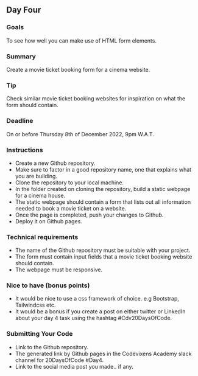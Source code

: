 ## Day Four

### Goals
To see how well you can make use of HTML form elements.

### Summary
Create a movie ticket booking form for a cinema website.

### Tip
Check similar movie ticket booking websites for inspiration on what the form should contain.

### Deadline
On or before Thursday 8th of December 2022, 9pm W.A.T.

### Instructions
- Create a new Github repository.
- Make sure to factor in a good repository name, one that explains what you are building.
- Clone the repository to your local machine.
- In the folder created on cloning the repository, build a static webpage for a cinema house.
- The static webpage should contain a form that lists out all information needed to book a movie ticket on a website.
- Once the page is completed, push your changes to Github.
- Deploy it on Github pages.

### Technical requirements
- The name of the Github repository must be suitable with your project.
- The form must contain input fields that a movie ticket booking website should contain.
- The webpage must be responsive.

### Nice to have (bonus points)
- It would be nice to use a css framework of choice. e.g Bootstrap, Tailwindcss etc.
- It would be a bonus if you create a post on either twitter or LinkedIn about your day 4 task using the hashtag #Cdv20DaysOfCode.

### Submitting Your Code
- Link to the Github repository.
- The generated link by Github pages in the Codevixens Academy slack channel for 20DaysOfCode #Day4.
- Link to the social media post you made.. if any.
